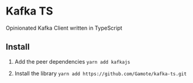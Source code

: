 # Kafka TS

Opinionated Kafka Client written in TypeScript

## Install

1. Add the peer dependencies
`yarn add kafkajs`

2. Install the library
`yarn add https://github.com/Gamote/kafka-ts.git`
